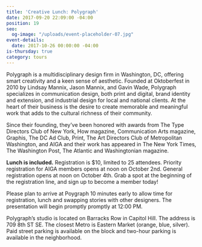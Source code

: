 ```yaml
---
title: 'Creative Lunch: Polygraph'
date: 2017-09-20 22:09:00 -04:00
position: 19
seo:
  og-image: "/uploads/event-placeholder-07.jpg"
event-details:
  date: 2017-10-26 00:00:00 -04:00
is-thursday: true
category: tours
---
```


Polygraph is a multidisciplinary design firm in Washington, DC, offering smart creativity and a keen sense of aesthetic. Founded at Oktoberfest in 2010 by Lindsay Mannix, Jason Mannix, and Gavin Wade, Polygraph specializes in communication design, both print and digital, brand identity and extension, and industrial design for local and national clients. At the heart of their business is the desire to create memorable and meaningful work that adds to the cultural richness of their community. 
 
Since their founding, they’ve been honored with awards from The Type Directors Club of New York, How magazine, Communication Arts magazine, Graphis, The DC Ad Club, Print, The Art Directors Club of Metropolitan Washington, and AIGA and their work has appeared in The New York Times, The Washington Post, The Atlantic and Washingtonian magazine.
 
**Lunch is included.** Registration is $10, limited to 25 attendees. Priority registration for AIGA members opens at noon on October 2nd. General registration opens at noon on October 4th. Grab a spot at the beginning of the registration line, and sign up to become a member today!
 
Please plan to arrive at Poygraph 10 minutes early to allow time for registration, lunch and swapping stories with other designers. The presentation will begin promptly promptly at 12:00 PM.
 
Polygraph’s studio is located on Barracks Row in Capitol Hill. The address is 709 8th ST SE. The closest Metro is Eastern Market (orange, blue, silver). Paid street parking is available on the block and two-hour parking is available in the neighborhood.
